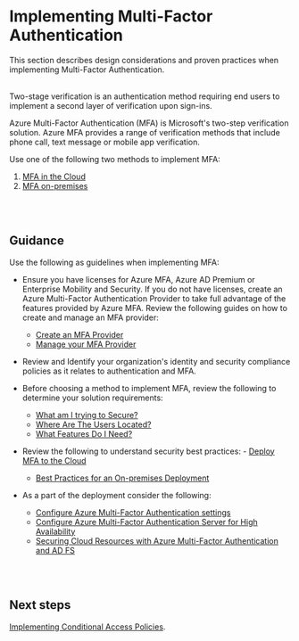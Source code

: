 # Implementing Multi-Factor Authentication
This section describes design considerations and proven practices when implementing Multi-Factor Authentication.
<br />
<br />

Two-stage verification is an authentication method requiring end users to implement a second layer of verification upon sign-ins. 

Azure Multi-Factor Authentication (MFA) is Microsoft's two-step verification solution. Azure MFA provides a range of verification methods that include phone call, text message or mobile app verification.

Use one of the following two methods to implement MFA:
	
   1. [MFA in the Cloud](https://docs.microsoft.com/en-us/azure/active-directory/authentication/howto-mfa-getstarted)
   2. [MFA on-premises](https://docs.microsoft.com/en-us/azure/active-directory/authentication/howto-mfaserver-deploy)
<br />
<br />

## Guidance 
Use the following as guidelines when implementing MFA:
   - Ensure you have licenses for Azure MFA, Azure AD Premium or Enterprise Mobility and Security. If you do not have licenses, create an Azure Multi-Factor Authentication Provider to take full advantage of the features provided by Azure MFA. Review  the following guides on how to create and manage an MFA provider: 
        -  [Create an MFA Provider](https://docs.microsoft.com/en-us/azure/active-directory/authentication/concept-mfa-authprovider#create-an-mfa-provider) 
        -  [Manage your MFA Provider](https://docs.microsoft.com/en-us/azure/active-directory/authentication/concept-mfa-authprovider#manage-your-mfa-provider)
	
   - Review and Identify your organization's identity and security compliance policies as it relates to authentication and MFA.

   - Before choosing a method to implement MFA, review the following to determine your solution requirements:
	 - [What am I trying to Secure?](https://docs.microsoft.com/en-us/azure/active-directory/authentication/concept-mfa-whichversion#what-am-i-trying-to-secure)
	 - [Where Are The Users Located?](https://docs.microsoft.com/en-us/azure/active-directory/authentication/concept-mfa-whichversion#where-are-the-users-located)
	 - [What Features Do I Need?](https://docs.microsoft.com/en-us/azure/active-directory/authentication/concept-mfa-whichversion#what-features-do-i-need)
	
   - Review the following to understand security best practices:
         - [Deploy MFA to the Cloud]((https://docs.microsoft.com/en-us/azure/active-directory/authentication/howto-mfa-getstarted))
	 - [Best Practices for an On-premises Deployment](https://docs.microsoft.com/en-us/azure/active-directory/authentication/multi-factor-authentication-security-best-practices#best-practices-for-an-on-premises-deployment)
		
   - As a part of the deployment consider the following:
	 - [Configure Azure Multi-Factor Authentication settings](https://docs.microsoft.com/en-us/azure/active-directory/authentication/howto-mfa-mfasettings)
	 - [Configure Azure Multi-Factor Authentication Server for High Availability](https://docs.microsoft.com/en-us/azure/active-directory/authentication/howto-mfaserver-deploy-ha)
	 - [Securing Cloud Resources with Azure Multi-Factor Authentication and AD FS](https://docs.microsoft.com/en-us/azure/active-directory/authentication/howto-mfa-adfs)
<br />
<br />

## Next steps
[Implementing Conditional Access Policies](3.2.3-Implementing-Conditional-Access-Policies.md). 


